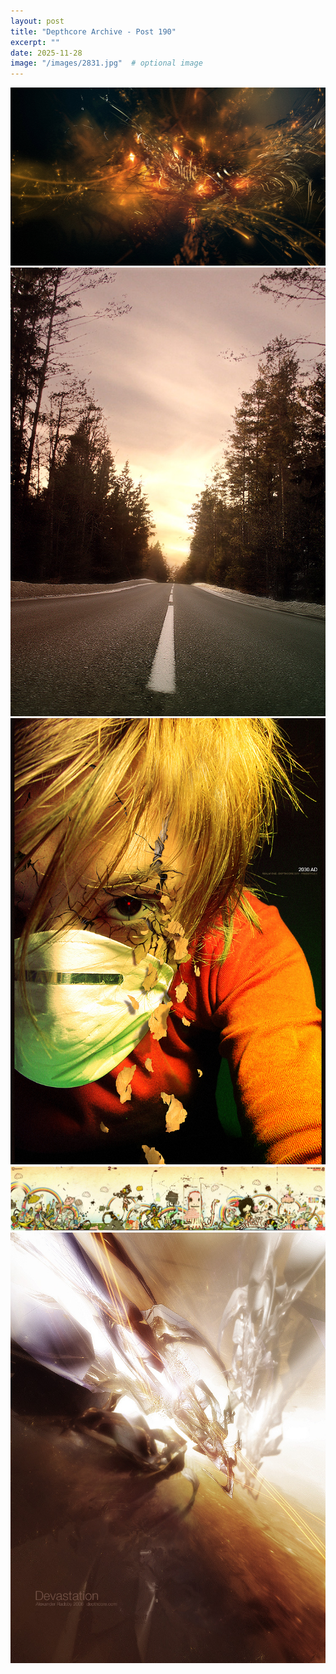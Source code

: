 ```yaml
---
layout: post
title: "Depthcore Archive - Post 190"
excerpt: ""
date: 2025-11-28
image: "/images/2831.jpg"  # optional image
---
```


<img src="/images/2831.jpg">
<img src="/images/2834.jpg" alt="2834.jpg"/>
<img src="/images/2838.jpg" alt="2838.jpg"/>
<img src="/images/2840.jpg" alt="2840.jpg"/>
<img src="/images/2841.jpg" alt="2841.jpg"/>

